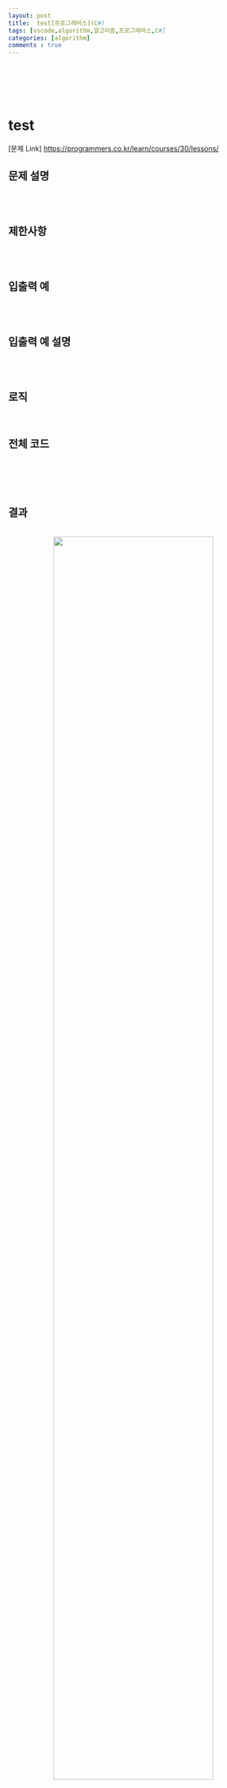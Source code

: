 ```yaml
---
layout: post
title:  test[프로그래머스](C#)
tags: [vscode,algorithm,알고리즘,프로그래머스,C#]
categories: [algorithm]
comments : true
---
```

<br>
<br>
<br>
<br>

# test

[문제 Link] https://programmers.co.kr/learn/courses/30/lessons/

## 문제 설명

<br>



<br>

## 제한사항

<br>



<br>


## 입출력 예

<br>



<br>


## 입출력 예 설명

<br>



<br>


## 로직

<br>





## 전체 코드

<br>

~~~ cs
~~~

<br>



## 결과

<br>

<center><img src="\assets\img\algorithm\level3\.PNG" width="80%" height="80%"></center><br>